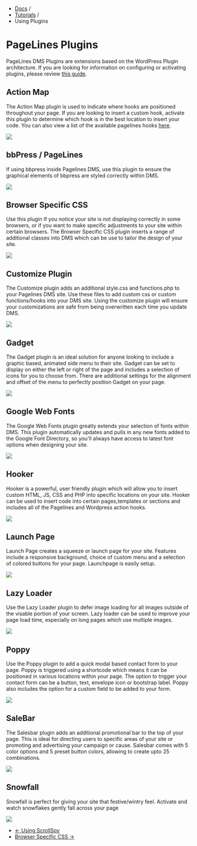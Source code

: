 <div class="row-fluid">
	<div class="span12">
		<ul class="breadcrumb">
  			<li><a href="http://docs.pagelines.com/">Docs</a> <span class="divider">/</span></li>
  			<li><a href="http://docs.pagelines.com/tutorials">Tutorials</a> <span class="divider">/</span></li>
  			<li class="active">Using Plugins</li>
		</ul>
	</div>
</div>

# PageLines Plugins #

PageLines DMS Plugins are extensions based on the WordPress Plugin architecture. If you are looking for information on configuring or activating plugins, please review <a href="/configure/configuring-sections">this guide</a>.

## Action Map ##

<p>The Action Map plugin is used to indicate where hooks are positioned throughout your page. If you are looking to insert a custom hook, activate this plugin to determine which hook is in the best location to insert your code. You can also view a list of the available pagelines hooks <a href="http://api.pagelines.com/hooks">here</a>.</p>

![](https://raw.github.com/pagelines/Docs/master/gh-pages-template/public/img/actionmap.png)

## bbPress / PageLines ##

<p>If using bbpress inside Pagelines DMS, use this plugin to ensure the graphical elements of bbpress are styled correctly within DMS.</p>

![](https://raw.github.com/pagelines/Docs/master/gh-pages-template/public/img/bbpress.png)

## Browser Specific CSS ##

<p>Use this plugin If you notice your site is not displaying correctly in some browsers, or if you want to make specific adjustments to your site within certain browsers. The Browser Specific CSS plugin inserts a range of additional classes into DMS which can be use to tailor the design of your site.</p>

![](https://raw.github.com/pagelines/Docs/master/gh-pages-template/public/img/browserspecificcss.png)

## Customize Plugin ##

<p>The Customize plugin adds an additional style.css and functions.php to your Pagelines DMS site. Use these files to add custom css or custom functions/hooks into your DMS site. Using the customize plugin will ensure your customizations are safe from being overwritten each time you update DMS.</p>

![](https://raw.github.com/pagelines/Docs/master/gh-pages-template/public/img/customize-plugin.png)

## Gadget ##

<p>The Gadget plugin is an ideal solution for anyone looking to include a graphic based, animated side menu to their site. Gadget can be set to display on either the left or right of the page and includes a selection of icons for you to choose from. There are additional settings for the alignment and offset of the menu to perfectly position Gadget on your page.</p>

![](https://raw.github.com/pagelines/Docs/master/gh-pages-template/public/img/gadget.png)

## Google Web Fonts ##

<p>The Google Web Fonts plugin greatly extends your selection of fonts within DMS. This plugin automatically updates and pulls in any new fonts added to the Google Font Directory, so you'll always have access to latest font options when designing your site.</p>

![](https://raw.github.com/pagelines/Docs/master/gh-pages-template/public/img/googlewebfonts.png)

## Hooker ##

<p>Hooker is a powerful, user friendly plugin which will allow you to insert custom HTML, JS, CSS and PHP into specific locations on your site. Hooker can be used to insert code into certain pages,templates or sections and includes all of the Pagelines and Wordpress action hooks.</p>

![](https://raw.github.com/pagelines/Docs/master/gh-pages-template/public/img/hooker.png)

## Launch Page ##

<p>Launch Page creates a squeeze or launch page for your site. Features include a responsive background, choice of custom menu and a selection of colored buttons for your page. Launchpage is easily setup.</p>

![](https://raw.github.com/pagelines/Docs/master/gh-pages-template/public/img/launchpage.png)

## Lazy Loader ##

<p>Use the Lazy Loader plugin to defer image loading for all images outside of the visable portion of your screen. Lazy loader can be used to improve your page load time, especially on long pages which use multiple images.</p>

![](https://raw.github.com/pagelines/Docs/master/gh-pages-template/public/img/lazyloader.png)

## Poppy ##

<p>Use the Poppy plugin to add a quick modal based contact form to your page. Poppy is triggered using a shortcode which means it can be positioned in various locations within your page. The option to trigger your contact form can be a button, text, envelope icon or bootstrap label. Poppy also includes the option for a custom field to be added to your form.</p>

![](https://raw.github.com/pagelines/Docs/master/gh-pages-template/public/img/poppy.png)

## SaleBar ##

<p>The Salesbar plugin adds an additional promotional bar to the top of your page. This is ideal for directing users to specific areas of your site or promoting and advertising your campaign or cause. Salesbar comes with 5 color options and 5 preset button colors, allowing to create upto 25 combinations.</p>

![](https://raw.github.com/pagelines/Docs/master/gh-pages-template/public/img/salebar.png)

## Snowfall ##

<p>Snowfall is perfect for giving your site that festive/wintry feel. Activate and watch snowflakes gently fall across your page</p>

![](https://raw.github.com/pagelines/Docs/master/gh-pages-template/public/img/snowfall.png)

<div class="row-fluid">
	<div class="span12">
		<ul class="pager">
			<li class="pull-left"><a href="http://docs.pagelines.com/tutorials/using-scrollspy">&larr; Using ScrollSpy</a></li>
  			<li class="pull-right"><a href="http://docs.pagelines.com/tutorials/browser-specific-css">Browser Specific CSS &rarr;</i></a></li>
		</ul>
	</div>
</div>